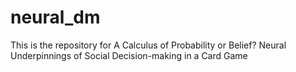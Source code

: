 # neural_dm
This is the repository for A Calculus of Probability or Belief? Neural Underpinnings of Social Decision-making in a Card Game
